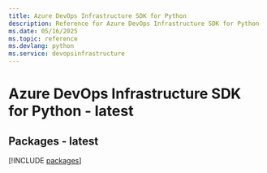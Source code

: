 ```yaml
---
title: Azure DevOps Infrastructure SDK for Python
description: Reference for Azure DevOps Infrastructure SDK for Python
ms.date: 05/16/2025
ms.topic: reference
ms.devlang: python
ms.service: devopsinfrastructure
---
```

# Azure DevOps Infrastructure SDK for Python - latest
## Packages - latest
[!INCLUDE [packages](devops-infrastructure-index.md)]